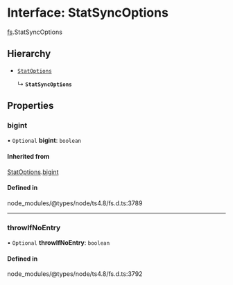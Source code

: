 # Interface: StatSyncOptions

[fs](../modules/fs.md).StatSyncOptions

## Hierarchy

- [`StatOptions`](fs.StatOptions.md)

  ↳ **`StatSyncOptions`**

## Properties

### bigint

• `Optional` **bigint**: `boolean`

#### Inherited from

[StatOptions](fs.StatOptions.md).[bigint](fs.StatOptions.md#bigint)

#### Defined in

node_modules/@types/node/ts4.8/fs.d.ts:3789

___

### throwIfNoEntry

• `Optional` **throwIfNoEntry**: `boolean`

#### Defined in

node_modules/@types/node/ts4.8/fs.d.ts:3792
